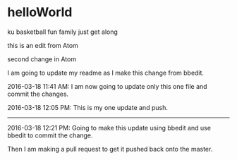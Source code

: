 # helloWorld
ku basketball
fun family
just get along

this is an edit from Atom

second change in Atom


I am going to update my readme as I make this change from bbedit.

2016-03-18 11:41 AM: I am now going to update only this one file and commit the changes.


2016-03-18 12:05 PM: This is my one update and push.


-- ----------------------------------------------------------------------------
2016-03-18 12:21 PM: Going to make this update using bbedit and use bbedit to commit the change.

Then I am making a pull request to get it pushed back onto the master.
